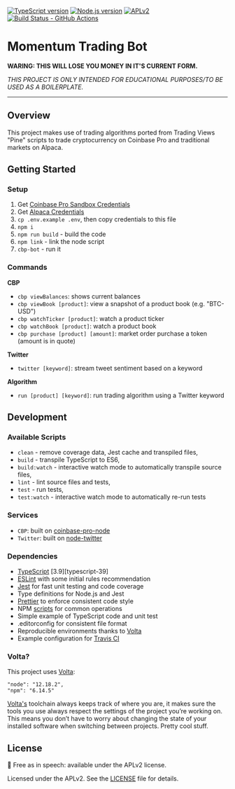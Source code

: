 
[![TypeScript version][ts-badge]][typescript-4-0]
[![Node.js version][nodejs-badge]][nodejs]
[![APLv2][license-badge]][license]
[![Build Status - GitHub Actions][gha-badge]][gha-ci]

# Momentum Trading Bot

**WARING: THIS WILL LOSE YOU MONEY IN IT'S CURRENT FORM.**

_THIS PROJECT IS ONLY INTENDED FOR EDUCATIONAL PURPOSES/TO BE USED AS A BOILERPLATE._

---

## Overview

This project makes use of trading algorithms ported from Trading Views "Pine" scripts to trade cryptocurrency on Coinbase Pro and traditional markets on Alpaca.

## Getting Started

### Setup

1. Get [Coinbase Pro Sandbox Credentials](https://public.sandbox.pro.coinbase.com/profile/api)
2. Get [Alpaca Credentials]()
3. `cp .env.example .env`, then copy credentials to this file
4. `npm i`
5. `npm run build` - build the code
6. `npm link` - link the node script
7. `cbp-bot` - run it

### Commands

**CBP**
+ `cbp viewBalances`: shows current balances
+ `cbp viewBook [product]`: view a snapshot of a product book (e.g. "BTC-USD")
+ `cbp watchTicker [product]`: watch a product ticker
+ `cbp watchBook [product]`: watch a product book
+ `cbp purchase [product] [amount]`: market order purchase a token (amount is in quote)

**Twitter**
+ `twitter [keyword]`: stream tweet sentiment based on a keyword

**Algorithm**
+ `run [product] [keyword]`: run trading algorithm using a Twitter keyword

## Development

### Available Scripts

+ `clean` - remove coverage data, Jest cache and transpiled files,
+ `build` - transpile TypeScript to ES6,
+ `build:watch` - interactive watch mode to automatically transpile source files,
+ `lint` - lint source files and tests,
+ `test` - run tests,
+ `test:watch` - interactive watch mode to automatically re-run tests

### Services

+ `CBP`: built on [coinbase-pro-node](https://github.com/bennyn/coinbase-pro-node)
+ `Twitter`: built on [node-twitter](https://github.com/desmondmorris/node-twitter)

### Dependencies

+ [TypeScript][typescript] [3.9][typescript-39]
+ [ESLint][eslint] with some initial rules recommendation
+ [Jest][jest] for fast unit testing and code coverage
+ Type definitions for Node.js and Jest
+ [Prettier][prettier] to enforce consistent code style
+ NPM [scripts](#available-scripts) for common operations
+ Simple example of TypeScript code and unit test
+ .editorconfig for consistent file format
+ Reproducible environments thanks to [Volta][volta]
+ Example configuration for [Travis CI][travis]

### Volta?

This project uses [Volta](https://volta.sh/):
```
"node": "12.18.2",
"npm": "6.14.5"
```

[Volta's](https://volta.sh/) toolchain always keeps track of where you are, it makes sure the tools you use always respect the settings of the project you’re working on. This means you don’t have to worry about changing the state of your installed software when switching between projects. Pretty cool stuff.

## License

🤲 Free as in speech: available under the APLv2 license.

Licensed under the APLv2. See the [LICENSE](https://github.com/manymikes/cbp-twitter-bot/blob/master/LICENSE) file for details.

[ts-badge]: https://img.shields.io/badge/TypeScript-4.0-blue.svg
[nodejs-badge]: https://img.shields.io/badge/Node.js->=%2012.13-blue.svg
[nodejs]: https://nodejs.org/dist/latest-v12.x/docs/api/
[travis-badge]: https://travis-ci.org/manymikes/cbp-twitter-bot.svg?branch=master
[travis-ci]: https://travis-ci.org/manymikes/cbp-twitter-bot
[gha-badge]: https://img.shields.io/endpoint.svg?url=https%3A%2F%2Factions-badge.atrox.dev%2Fmanymikes%2Fcbp-twitter-bot%2Fbadge&style=flat
[gha-ci]: https://github.com/manymikes/cbp-twitter-bot/actions
[typescript]: https://www.typescriptlang.org/
[typescript-4-0]: https://www.typescriptlang.org/docs/handbook/release-notes/typescript-4-0.html
[license-badge]: https://img.shields.io/badge/license-APLv2-blue.svg
[license]: https://github.com/manymikes/cbp-twitter-bot/blob/master/LICENSE
[sponsor-badge]: https://img.shields.io/badge/♥-Sponsor-fc0fb5.svg
[sponsor]: https://github.com/sponsors/manymikes
[jest]: https://facebook.github.io/jest/
[eslint]: https://github.com/eslint/eslint
[prettier]: https://prettier.io
[volta]: https://volta.sh
[volta-getting-started]: https://docs.volta.sh/guide/getting-started
[volta-tomdale]: https://twitter.com/tomdale/status/1162017336699838467?s=20
[gh-actions]: https://github.com/features/actions
[travis]: https://travis-ci.org
[repo-template-action]: https://github.com/manymikes/cbp-twitter-bot/generate
